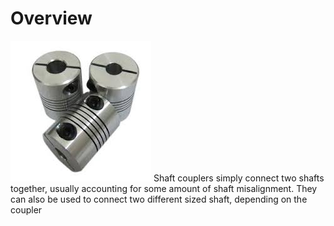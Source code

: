 <!-- TITLE: Shaft Couplers -->
<!-- SUBTITLE: A quick summary of Shaft Couplers -->

# Overview
![Download 2](/uploads/machine-components/download-2.jpg "Download 2")
Shaft couplers simply connect two shafts together, usually accounting for some amount of shaft misalignment. They can also be used to connect two different sized shaft, depending on the coupler

